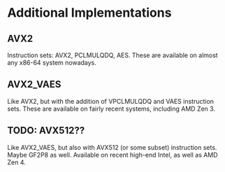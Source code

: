 # Additional Implementations

## AVX2

Instruction sets: AVX2, PCLMULQDQ, AES.
These are available on almost any x86-64 system nowadays.

## AVX2_VAES

Like AVX2, but with the addition of VPCLMULQDQ and VAES instruction sets.
These are available on fairly recent systems, including AMD Zen 3.

## TODO: AVX512??

Like AVX2_VAES, but also with AVX512 (or some subset) instruction sets.
Maybe GF2P8 as well.
Available on recent high-end Intel, as well as AMD Zen 4.

